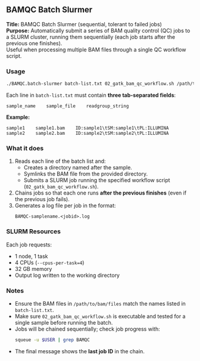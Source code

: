 ## BAMQC Batch Slurmer

**Title:** BAMQC Batch Slurmer (sequential, tolerant to failed jobs)  
**Purpose:** Automatically submit a series of BAM quality control (QC) jobs to a SLURM cluster, running them sequentially (each job starts after the previous one finishes).  
Useful when processing multiple BAM files through a single QC workflow script.

### Usage

```bash
./BAMQC.batch-slurmer batch-list.txt 02_gatk_bam_qc_workflow.sh /path/to/bam/files
```

Each line in `batch-list.txt` must contain **three tab-separated fields**:

```
sample_name    sample_file    readgroup_string
```

**Example:**
```
sample1    sample1.bam    ID:sample1\tSM:sample1\tPL:ILLUMINA
sample2    sample2.bam    ID:sample2\tSM:sample2\tPL:ILLUMINA
```

### What it does

1. Reads each line of the batch list and:
   - Creates a directory named after the sample.
   - Symlinks the BAM file from the provided directory.
   - Submits a SLURM job running the specified workflow script (`02_gatk_bam_qc_workflow.sh`).
2. Chains jobs so that each one runs **after the previous finishes** (even if the previous job fails).
3. Generates a log file per job in the format:  
   ```
   BAMQC-samplename.<jobid>.log
   ```

### SLURM Resources

Each job requests:
- 1 node, 1 task  
- 4 CPUs (`--cpus-per-task=4`)  
- 32 GB memory  
- Output log written to the working directory

### Notes

- Ensure the BAM files in `/path/to/bam/files` match the names listed in `batch-list.txt`.
- Make sure `02_gatk_bam_qc_workflow.sh` is executable and tested for a single sample before running the batch.
- Jobs will be chained sequentially; check job progress with:
  ```bash
  squeue -u $USER | grep BAMQC
  ```
- The final message shows the **last job ID** in the chain.
